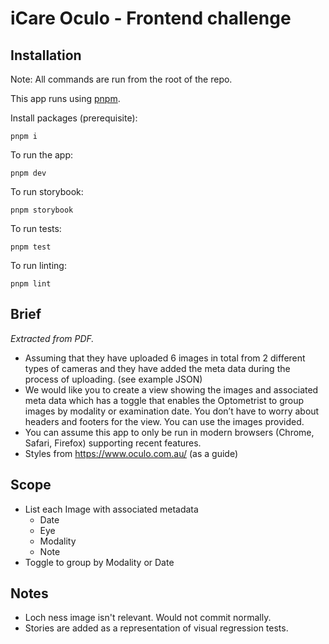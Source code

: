 # iCare Oculo - Frontend challenge

## Installation

Note: All commands are run from the root of the repo.

This app runs using [pnpm](https://pnpm.io/).

Install packages (prerequisite):

```
pnpm i
```

To run the app:

```
pnpm dev
```

To run storybook:

```
pnpm storybook
```

To run tests:

```
pnpm test
```

To run linting:

```
pnpm lint
```

## Brief

_Extracted from PDF._

- Assuming that they have uploaded 6 images in total from 2 different types of cameras and they have added the meta data during the process of uploading. (see example JSON)
- We would like you to create a view showing the images and associated meta data which has a toggle that enables the Optometrist to group images by modality or examination date. You don’t have to worry about headers and footers for the view. You can use the images provided.
- You can assume this app to only be run in modern browsers (Chrome, Safari, Firefox) supporting recent features.
- Styles from https://www.oculo.com.au/ (as a guide)

## Scope

- List each Image with associated metadata
  - Date
  - Eye
  - Modality
  - Note
- Toggle to group by Modality or Date

## Notes

- Loch ness image isn't relevant. Would not commit normally.
- Stories are added as a representation of visual regression tests.
